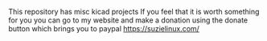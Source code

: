 This repository has misc kicad projects
If you feel that it is worth something for you you can go to my website and make a donation using the donate button which brings you to paypal
https://suzielinux.com/

